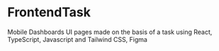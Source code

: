# FrontendTask
Mobile Dashboards UI pages made on the basis of a task using React, TypeScript, Javascript and Tailwind CSS, Figma

